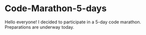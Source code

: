 # Code-Marathon-5-days
Hello everyone!
I decided to participate in a 5-day code marathon. Preparations are underway today.
